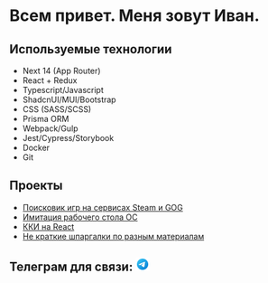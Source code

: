# Всем привет. Меня зовут Иван.

## Используемые технологии
* Next 14 (App Router)
* React + Redux
* Typescript/Javascript
* ShadcnUI/MUI/Bootstrap
* CSS (SASS/SCSS)
* Prisma ORM
* Webpack/Gulp
* Jest/Cypress/Storybook
* Docker
* Git


## Проекты
* [Поисковик игр на сервисах Steam и GOG](https://ragna13377.github.io/gameHub/)
* [Имитация рабочего стола ОС](https://ragna13377.github.io/aboutMe/#/AboutMe)
* [ККИ на React](https://ragna13377.github.io/eldenRingReact/)
* [Не краткие шпаргалки по разным материалам](https://github.com/Ragna13377/Docs)

## Телеграм для связи: [![telegram](https://github.com/Ragna13377/Ragna13377/raw/main/images/telegram.png)](https://t.me/deathguard)
